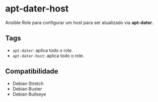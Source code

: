 # apt-dater-host

Ansible Role para configurar um host para ser atualizado via **apt-dater**.

## Tags

- `apt-dater`: aplica todo o role.
- `apt-dater-host`: aplica todo o role.

## Compatibilidade

- Debian Stretch
- Debian Buster
- Debian Bullseye
